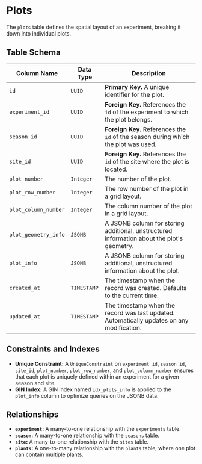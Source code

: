 # Plots

The `plots` table defines the spatial layout of an experiment, breaking it down into individual plots.

## Table Schema

| Column Name          | Data Type   | Description                                                                                      |
| -------------------- | ----------- | ------------------------------------------------------------------------------------------------ |
| `id`                 | `UUID`      | **Primary Key.** A unique identifier for the plot.                                               |
| `experiment_id`      | `UUID`      | **Foreign Key.** References the `id` of the experiment to which the plot belongs.                |
| `season_id`          | `UUID`      | **Foreign Key.** References the `id` of the season during which the plot was used.               |
| `site_id`            | `UUID`      | **Foreign Key.** References the `id` of the site where the plot is located.                      |
| `plot_number`        | `Integer`   | The number of the plot.                                                                          |
| `plot_row_number`    | `Integer`   | The row number of the plot in a grid layout.                                                     |
| `plot_column_number` | `Integer`   | The column number of the plot in a grid layout.                                                  |
| `plot_geometry_info` | `JSONB`     | A JSONB column for storing additional, unstructured information about the plot's geometry.       |
| `plot_info`          | `JSONB`     | A JSONB column for storing additional, unstructured information about the plot.                  |
| `created_at`         | `TIMESTAMP` | The timestamp when the record was created. Defaults to the current time.                         |
| `updated_at`         | `TIMESTAMP` | The timestamp when the record was last updated. Automatically updates on any modification.       |

## Constraints and Indexes

- **Unique Constraint:** A `UniqueConstraint` on `experiment_id`, `season_id`, `site_id`, `plot_number`, `plot_row_number`, and `plot_column_number` ensures that each plot is uniquely defined within an experiment for a given season and site.
- **GIN Index:** A GIN index named `idx_plots_info` is applied to the `plot_info` column to optimize queries on the JSONB data.

## Relationships

- **`experiment`:** A many-to-one relationship with the `experiments` table.
- **`season`:** A many-to-one relationship with the `seasons` table.
- **`site`:** A many-to-one relationship with the `sites` table.
- **`plants`:** A one-to-many relationship with the `plants` table, where one plot can contain multiple plants.
